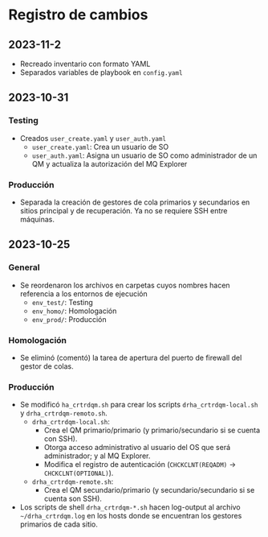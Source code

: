 # Registro de cambios
## 2023-11-2
- Recreado inventario con formato YAML
- Separados variables de playbook en `config.yaml`

## 2023-10-31
### Testing
- Creados `user_create.yaml` y `user_auth.yaml`
  - `user_create.yaml`: Crea un usuario de SO
  - `user_auth.yaml`: Asigna un usuario de SO como administrador de un QM y actualiza la autorización del MQ Explorer

### Producción
- Separada la creación de gestores de cola primarios y secundarios en sitios principal y de recuperación. Ya no se requiere SSH entre máquinas.

## 2023-10-25
### General
- Se reordenaron los archivos en carpetas cuyos nombres hacen referencia a los entornos de ejecución
  - `env_test/`: Testing
  - `env_homo/`: Homologación
  - `env_prod/`: Producción

### Homologación
- Se eliminó (comentó) la tarea de apertura del puerto de firewall del gestor de colas.

### Producción
- Se modificó `ha_crtrdqm.sh` para crear los scripts `drha_crtrdqm-local.sh` y `drha_crtrdqm-remoto.sh`.
  - `drha_crtrdqm-local.sh`:
    - Crea el QM primario/primario (y primario/secundario si se cuenta con SSH).
    - Otorga acceso administrativo al usuario del OS que será administrador; y al MQ Explorer.
    - Modifica el registro de autenticación (`CHCKCLNT(REQADM)` -> `CHCKCLNT(OPTIONAL)`).
  - `drha_crtrdqm-remote.sh`:
    - Crea el QM secundario/primario (y secundario/secundario si se cuenta son SSH).
- Los scripts de shell `drha_crtrdqm-*.sh` hacen log-output al archivo `~/drha_crtrdqm.log` en los hosts donde se encuentran los gestores primarios de cada sitio.